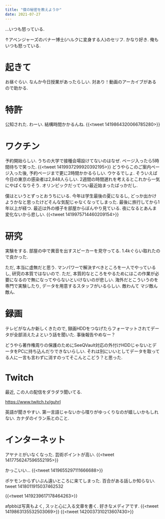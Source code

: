 ```yaml
---
title: "僕の秘密を教えようか"
date: 2021-07-27
---
```


...いつも怒っている.

↑アベンジャーズのバナー博士(ハルクに変身する人)のセリフ. かなり好き. 俺もいつも怒っている.

# 起きて
お昼ぐらい. なんか今日授業があったらしい. 対あり！動画のアーカイブがあるので助かる.

# 特許
公知された. わーい. 結構時間かかるんね.
{{<tweet 1419864320066785280>}}

# ワクチン
予約開始らしい. うちの大学で接種会場設けてないのはなぜ. ページ入ったら5時間待ちで笑った.
{{<tweet 1419937299920392195>}}
どうやらこのご案内ページ入った後, 予約ページまで更に2時間かかるらしい. ウケるでしょ. そういえば今日の東京の感染者は2,848人らしい. 2週間の時間遅れを考えるとこれから一気にやばくなりそう. オリンピックだってつい最近始まったばっかだし.

僕はというとずっとおうちにいる. 今年は学生最後の夏になるし, どっか出かけようかなと思ったけどそんな気配じゃなくなってしまった. 最後に旅行してから1年以上が経つ. 最近は外の様子を部屋からぼんやり見ている. 夜になるとあんま変化ないから悲しい.
{{<tweet 1419975714460209154>}}
# 研究
実験をする. 部屋の中で異音を出すスピーカーを見守ってる. 1.4kぐらい取れたので良かった.

ただ, 本当に虚無だと思う. マンパワーで解決すべきところを一人でやっているし, 研究の本質ではないので. ただ, 本質的なところをやるためにはこの作業が必要になるので無になってやらないといけないのが悲しい. 海外だとこういうのを専門で実験したり, データを用意するスタッフがいるらしい. 敵わんて マジ敵ん敵ん.

# 録画
テレビがなんか新しくきたので, 録画HDDをつなげたらフォーマットされてデータが全部消えたよという話を聞いた. 事後報告やめなー？

どうやら著作権周りの保護のためにSeeQVault対応の外付けHDDじゃないとデータをPCに持ち込んだりできないらしい. それは別にいいとしてデータを取ってる人に一言も言わずに消すのってそこんとこどう？と思った.

# Twitch
最近, この人の配信をダラダラ聞いてる.

https://www.twitch.tv/guhrl

英語が聞きやすい. 第一言語じゃないから喋りがゆっくりなのが嬉しいかもしれない. カナダのイラン系とのこと.

# インターネット
アヤナミがいなくなった. 芸術ポイントが高い.
{{<tweet 1417756247596552195>}}

かっこいい...
{{<tweet 1419655297111666688>}}

ポケモンからずいぶん遠いところに来てしまった. 百合がある話しか知らない.
tweet 1418011915037462532

{{<tweet 1419239617178464263>}}

afpbbは写真もよく, スッと心に入る文章を書く. 好きなメディアです.
{{<tweet 1419863135532503069>}}
{{<tweet 1420037310213607430>}}